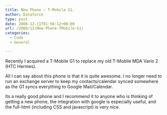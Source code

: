 ```yaml
---
title: New Phone – T-Mobile G1.
author: Dataforce
type: post
date: 2008-12-11T01:56:12+00:00
url: /2008/12/New-Phone-TMobile-G1/
categories:
  - Code
  - General

---
```

Recently I acquired a T-Mobile G1 to replace my old T-Mobile MDA Vario 2 (HTC Hermes).

All I can say about this phone is that it is quite awesome. I no longer need to run an exchange server to keep my contacts/calendar synced somewhere as the G1 syncs everything to Google Mail/Calendar.

Its a really good phone and I recommend it to anyone who is thinking of getting a new phone, the integration with google is especially useful, and the full-html (including CSS and javascript) is very nice.